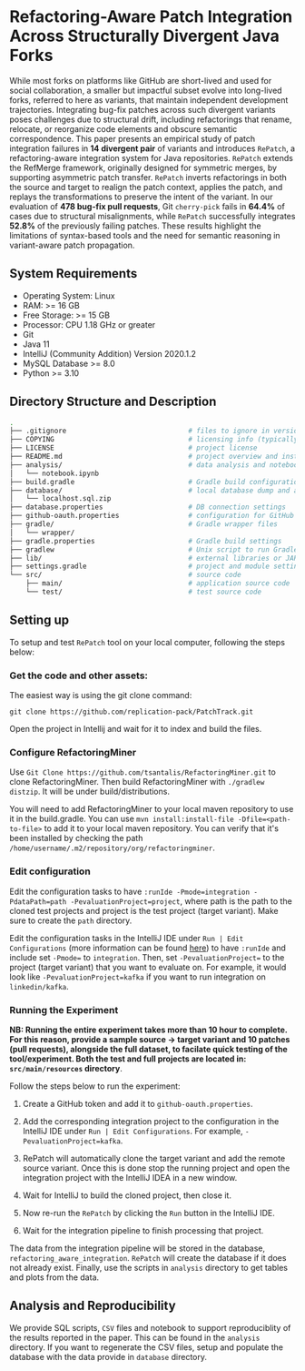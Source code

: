 # Refactoring-Aware Patch Integration Across Structurally Divergent Java Forks

While most forks on platforms like GitHub are short-lived and used for social collaboration, a smaller but impactful subset evolve into long-lived forks, referred to here as variants, that maintain independent development trajectories. Integrating bug-fix patches across such divergent variants poses challenges due to structural drift, including refactorings that rename, relocate, or reorganize code elements and obscure semantic correspondence. This paper presents an empirical study of patch integration failures in **14 divergent pair** of variants and introduces ``RePatch``, a refactoring-aware integration system for Java repositories. ``RePatch`` extends the RefMerge framework, originally designed for symmetric merges, by supporting asymmetric patch transfer. ``RePatch`` inverts refactorings in both the source and target to realign the patch context, applies the patch, and replays the transformations to preserve the intent of the variant. In our evaluation of **478 bug-fix pull requests**, Git ``cherry-pick`` fails in **64.4%** of cases due to structural misalignments, while ``RePatch`` successfully integrates **52.8%** of the previously failing patches. These results highlight the limitations of syntax-based tools and the need for semantic reasoning in variant-aware patch propagation.


## System Requirements
* Operating System: Linux
* RAM: >= 16 GB
* Free Storage: >= 15 GB
* Processor: CPU 1.18 GHz or greater
* Git
* Java 11
* IntelliJ (Community Addition) Version 2020.1.2
* MySQL Database >= 8.0
* Python >= 3.10

## Directory Structure and Description
```bash
.
├── .gitignore                              # files to ignore in version control
├── COPYING                                 # licensing info (typically GNU-style)
├── LICENSE                                 # project license 
├── README.md                               # project overview and instructions
├── analysis/                               # data analysis and notebooks
│   └── notebook.ipynb                      
├── build.gradle                            # Gradle build configuration
├── database/                               # local database dump and assets
│   └── localhost.sql.zip                   
├── database.properties                     # DB connection settings
├── github-oauth.properties                 # configuration for GitHub API access
├── gradle/                                 # Gradle wrapper files
│   └── wrapper/
├── gradle.properties                       # Gradle build settings
├── gradlew                                 # Unix script to run Gradle wrapper
├── lib/                                    # external libraries or JARS
├── settings.gradle                         # project and module settings
└── src/                                    # source code
    ├── main/                               # application source code
    └── test/                               # test source code
```

## Setting up
To setup and test ``RePatch`` tool on your local computer, following the steps below:

### Get the code and other assets:
The easiest way is using the git clone command:
```
git clone https://github.com/replication-pack/PatchTrack.git
```
Open the project in Intellij and wait for it to index and build the files. 

### Configure RefactoringMiner

Use `Git Clone https://github.com/tsantalis/RefactoringMiner.git` to clone RefactoringMiner. Then build RefactoringMiner with `./gradlew distzip`. It will be under build/distributions.

You will need to add RefactoringMiner to your local maven repository to use it in the build.gradle. You can use `mvn install:install-file -Dfile=<path-to-file>` to add it to your local maven repository. You can verify that it's been installed by checking the path `/home/username/.m2/repository/org/refactoringminer`.


### Edit configuration
Edit the configuration tasks to have `:runIde -Pmode=integration -PdataPath=path -PevaluationProject=project`, where path is the path to the cloned test projects and project is the test project (target variant). Make sure to create the `path` directory.

Edit the configuration tasks in the IntelliJ IDE under `Run | Edit Configurations` (more information can be found [here](https://www.jetbrains.com/help/idea/run-debug-configuration.html#create-permanent)) to have `:runIde` and include set `-Pmode=` to `integration`.
Then, set `-PevaluationProject=` to the project (target variant) that you want to evaluate on. For example,
it would look like `-PevaluationProject=kafka` if you want to run integration on `linkedin/kafka`.

### Running the Experiment
**NB: Running the entire experiment takes more than 10 hour to complete. For this reason, provide a sample source -> target variant and 10 patches (pull requests), alongside the full dataset, to facilate quick testing of the tool/experiment. Both the test and full projects are located in: `src/main/resources` directory**. 

Follow the steps below to run the experiment:

1. Create a GitHub token and add it to `github-oauth.properties`. 
   
2. Add the corresponding integration project to the configuration in the IntelliJ IDE under `Run | Edit Configurations`. For example, `-PevaluationProject=kafka`. 

3. RePatch will automatically clone the target variant and add the remote source variant. Once this is done stop the running project and open the integration project with the IntelliJ IDEA in a new window. 

4. Wait for IntelliJ to build the cloned project, then close it.

5. Now re-run the `RePatch` by clicking the `Run` button in the IntelliJ IDE.

6. Wait for the integration pipeline to finish processing that project.

The data from the integration pipeline will be stored in the database, `refactoring_aware_integration`. `RePatch` will create the database if it does not already exist. Finally, use the scripts in `analysis` directory to get tables and plots from the data.

## Analysis and Reproducibility
We provide SQL scripts, `CSV` files and notebook to support reproduciblity of the results reported in the paper. This can be found in the `analysis` directory. If you want to regenerate the CSV files, setup and populate the database with the data provide in `database` directory.


